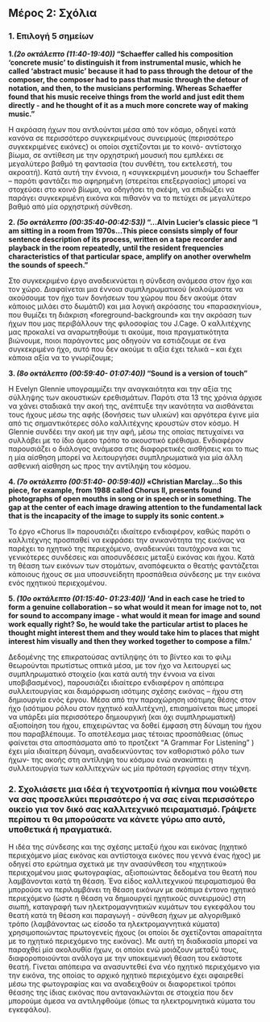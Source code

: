 ## Μέρος 2: Σχόλια
### 1. Επιλογή 5 σημείων

**1.*(2ο οκτάλεπτο  (11:40-19:40))* “Schaeffer called his composition ‘concrete music’ to distinguish it from instrumental music, which he called ‘abstract music’ because it had to pass through the detour of the composer, the composer had to pass that music through the detour of notation, and then, to the musicians performing. Whereas Schaeffer found that his music receive things from the world and just edit them directly - and he thought of it as a much more concrete way of making music.”**

Η ακρόαση ήχων που αντλούνται μέσα από τον κόσμο, οδηγεί κατά κανόνα σε περισσότερο συγκεκριμένους συνειρμούς (περισσότερο συγκεκριμένες εικόνες) οι οποίοι σχετίζονται με το κοινό- αντίστοιχο βίωμα,   σε αντίθεση με την ορχηστρική μουσική που εμπλέκει σε μεγαλύτερο βαθμό τη φαντασία (του συνθέτη, του εκτελεστή, του ακροατή). Κατά αυτή την έννοια, η «συγκεκριμένη μουσική» του Schaeffer – παρότι φαντάζει πιο αφηρημένη (στερείται επεξεργασίας) μπορεί να στοχεύσει στο κοινό βίωμα, να οδηγήσει τη σκέψη, να επιδιώξει να παράγει συγκεκριμένη εικόνα και πιθανόν να το πετύχει σε μεγαλύτερο βαθμό από μία ορχηστρική σύνθεση.

**2. *(5ο οκτάλεπτο  (00:35:40-00:42:53))* “…Alvin Lucier’s classic piece “I am sitting in a room from 1970s…This piece consists simply of four sentence description of its process, written on a tape recorder and playback in the room repeatedly, until the resident frequencies characteristics of that particular space, amplify on another overwhelm the sounds of speech.”**
 
Στο συγκεκριμένο έργο αναδεικνύεται η σύνδεση ανάμεσα στον ήχο και τον χώρο. Διαφαίνεται μια έννοια συμπληρωματικού (καλούμαστε να ακούσουμε τον ήχο των δονήσεων του χώρου που δεν ακούμε όταν κάποιος μιλάει στο δωμάτι0) και μια λογική ακρόασης του «παρασκηνίου», που θυμίζει τη διάκριση «foreground-background» και την ακρόαση των ήχων που μας περιβάλλουν της φιλοσοφίας του J.Cage. Ο καλλιτέχνης μας προκαλεί να αναρωτηθούμε τι ακούμε, ποια πραγματικότητα βιώνουμε, ποιοι παράγοντες μας οδηγούν να εστιάζουμε σε ένα συγκεκριμένο ήχο,  αυτό που δεν ακούμε τι αξία έχει τελικά – και  έχει κάποια αξία να το γνωρίζουμε;

**3. *(8ο οκτάλεπτο (00:59:40- 01:07:40))* “Sound is a version of touch”** 

Η Evelyn Glennie υπογραμμίζει την αναγκαιότητα και την αξία της σύλληψης των ακουστικών ερεθισμάτων. Παρότι στα 13 της χρόνια άρχισε να χάνει σταδιακά την ακοή της, ανέπτυξε την ικανότητα να αισθάνεται τους ήχους μέσω της αφής (δονήσεις των υλικών) και αργότερα έγινε μία από τις σημαντικότερες σόλο καλλιτέχνης κρουστών στον κόσμο. Η Glennie συνδέει την ακοή με την αφή, μέσω της οποίας πετυχαίνει να συλλάβει με το ίδιο άμεσο τρόπο το ακουστικό ερέθισμα. Ενδιαφέρον παρουσιάζει ο διάλογος ανάμεσα στις διαφορετικές αισθήσεις και το πως η μία αίσθηση μπορεί να λειτουργήσει συμπληρωματικά για μία άλλη ασθενική αίσθηση ως προς την αντίληψη του κόσμου.

**4. *(7ο οκτάλεπτο (00:51:40- 00:59:40))* «Christian Marclay…So this piece, for example, from 1988 called Chorus II, presents found photographs of open mouths in song or in speech or in something. The gap at the center of each image drawing attention to the fundamental lack that is the incapacity of the image to supply its sonic content.»**

Το έργο «Chorus II» παρουσιάζει ιδιαίτερο ενδιαφέρον, καθώς παρότι ο καλλιτέχνης προσπαθεί να εκφράσει την ανικανότητα της εικόνας να παρέχει το ηχητικό της περιεχόμενο, αναδεικνύει ταυτόχρονα και τις γενικότερες συνδέσεις και αποσυνδέσεις μεταξύ εικόνας και ήχου. Κατά τη θέαση των εικόνων των στομάτων,  αναπόφευκτα ο θεατής φαντάζεται κάποιους ήχους σε μια υποσυνείδητη προσπάθεια σύνδεσης με την εικόνα ενός ηχητικού περιεχομένου.

**5. *(10ο οκτάλεπτο (01:15:40- 01:23:40))* ‘And in each case he tried to form a genuine collaboration – so what would it mean for image not to, not for sound to accompany image - what would it mean for image and sound work equally right? So, he would take the particular artist to places he thought might interest them and they would take him to places that might interest him visually and then they worked together to compose a film.’**

 Δεδομένης της επικρατούσας αντίληψης ότι το βίντεο και το φιλμ θεωρούνται πρωτίστως οπτικά μέσα, με τον ήχο να λειτουργεί ως συμπληρωματικό στοιχείο (και κατά αυτή την έννοια να είναι υποβιβασμένος), παρουσιάζει ιδιαίτερο ενδιαφέρον η απόπειρα συλλειτουργίας και διαμόρφωση ισότιμης σχέσης εικόνας – ήχου στη δημιουργία ενός έργου. Μέσα από την παραχώρηση ισότιμης θέσης στον ήχο (ισότιμου ρόλου στον ηχητικό καλλιτέχνη), επισημαίνεται πως μπορεί να υπάρξει μία περισσότερο δημιουργική (και όχι συμπληρωματική) αξιοποίηση του ήχου, επιχειρώντας να δοθεί έμφαση στη δύναμη του ήχου που παραβλέπουμε. Το αποτέλεσμα μιας τέτοιας προσπάθειας (όπως φαίνεται στα αποσπάσματα από το προτζεκτ “A Grammar For Listening” ) έχει μία ιδιαίτερη δύναμη, αναδεικνύοντας τον καθοριστικό ρόλο των ήχων- της ακοής στη αντίληψη του κόσμου ενώ  ανακύπτει η συλλειτουργία των καλλιτεχνών ως μία πρόταση εργασίας στην τέχνη.

### 2. Σχολιάσετε μια ιδέα ή τεχνοτροπία ή κίνημα που νοιώθετε να σας προσελκύει περισσότερο ή να σας είναι περισσότερο οικείο για τον δικό σας καλλιτεχνικό πειραματισμό. Γράψετε περίπου τι θα μπορούσατε να κάνετε γύρω απο αυτό, υποθετικά ή πραγματικά.

Η ιδέα της σύνδεσης και της σχέσης μεταξύ ήχου και εικόνας (ηχητικό περιεχόμενο μίας εικόνας και αντίστοιχα εικόνες που γεννά ένας ήχος) με οδηγεί στο ερώτημα σχετικά με την ανασύνθεση του «ηχητικού» περιεχομένου μιας φωτογραφίας, αξιοποιώντας δεδομένα του θεατή που λαμβάνονται κατά τη θέαση. 
Ένα είδος καλλιτεχνικού πειραματισμού θα μπορούσε να περιλαμβάνει τη θέαση εικόνων με σκόπιμα έντονο ηχητικό περιεχόμενο (ώστε η θέαση να δημιουργεί ηχητικούς συνειρμούς)  στη σιωπή, καταγραφή των ηλεκτρομαγνητικών κυμάτων του εγκεφάλου του θεατή κατά τη θέαση και παραγωγή  - σύνθεση ήχων με αλγοριθμικό τρόπο (λαμβάνοντας ως είσοδο τα ηλεκτρομαγνητικά κύματα) χρησιμοποιώντας πρωτογενείς ήχους (οι οποίοι δε σχετίζονται απαραίτητα με το ηχητικό περιεχόμενο της εικόνας). Με αυτή τη διαδικασία μπορεί να παραχθεί μία ακολουθία ήχων, οι οποίοι ενώ μοιάζουν μεταξύ τους, διαφοροποιούνται ανάλογα με την υποκειμενική θέαση του εκάστοτε θεατή. Γίνεται απόπειρα να ανασυντεθεί ένα νέο ηχητικό περιεχόμενο για την εικόνα, της οποίας το αρχικό ηχητικό περιεχόμενο έχει αφαιρεθεί μέσω της φωτογραφίας και να αναδειχθούν οι διαφορετικοί τρόποι θέασης της ίδιας εικόνας που αντανακλώνται σε στοιχεία που δεν μπορούμε άμεσα να αντιληφθούμε (όπως τα ηλεκτρομνητικά κύματα του εγκεφάλου).


